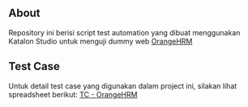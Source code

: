 ## About
Repository ini berisi script test automation yang dibuat menggunakan Katalon Studio untuk menguji dummy web [OrangeHRM](https://opensource-demo.orangehrmlive.com/)

## Test Case
Untuk detail test case yang digunakan dalam project ini, silakan lihat spreadsheet berikut:
[TC - OrangeHRM](https://docs.google.com/spreadsheets/d/1SokwnHJ6ELDq5_h9SE8mgm-pcs1eYMQZOojV5ZvYyGI/edit?usp=sharing)
